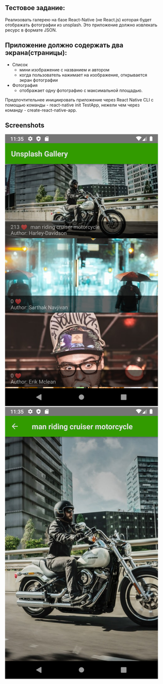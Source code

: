 ## Тестовое задание:
Реализовать галерею на базе React-Native (не React.js) которая будет отображать фотографии из unsplash. Это приложение должно извлекать ресурс в формате JSON.

## Приложение должно содержать два экрана(страницы):
* Список
	- мини изображение с названием и автором
	- когда пользователь нажимает на изображение, открывается экран фотографии 
* Фотография
	- отображает одну фотографию с максимальной площадью.

Предпочтительнее инициировать приложение через React Native CLI с помощью команды - react-native init TestApp, нежели чем через команду - create-react-native-app.

## Screenshots
![GalleryScreen](https://github.com/KovalenkoILja/DevsteamMobiTask/blob/master/screenshots/Screenshot_1579854916.png?raw=false)
![ImageScreen](https://github.com/KovalenkoILja/DevsteamMobiTask/blob/master/screenshots/Screenshot_1579854930.png?raw=false) 
